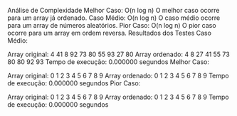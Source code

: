 Análise de Complexidade
Melhor Caso: O(n log n)
O melhor caso ocorre para um array já ordenado.
Caso Médio: O(n log n)
O caso médio ocorre para um array de números aleatórios.
Pior Caso: O(n log n)
O pior caso ocorre para um array em ordem reversa.
Resultados dos Testes
Caso Médio:

Array original: 4 41 8 92 73 80 55 93 27 80
Array ordenado: 4 8 27 41 55 73 80 80 92 93
Tempo de execução: 0.000000 segundos
Melhor Caso:

Array original: 0 1 2 3 4 5 6 7 8 9
Array ordenado: 0 1 2 3 4 5 6 7 8 9
Tempo de execução: 0.000000 segundos
Pior Caso:

Array original: 0 1 2 3 4 5 6 7 8 9
Array ordenado: 0 1 2 3 4 5 6 7 8 9
Tempo de execução: 0.000000 segundos